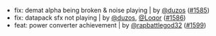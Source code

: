 - fix: demat alpha being broken & noise playing | by [@duzos](https://github.com/duzos) ([#1585](https://github.com/amblelabs/ait/pull/1585))
- fix: datapack sfx not playing | by [@duzos](https://github.com/duzos), [@Loqor](https://github.com/Loqor) ([#1586](https://github.com/amblelabs/ait/pull/1586))
- feat: power converter achievement | by [@rapbattlegod32](https://github.com/rapbattlegod32) ([#1599](https://github.com/amblelabs/ait/pull/1599))

